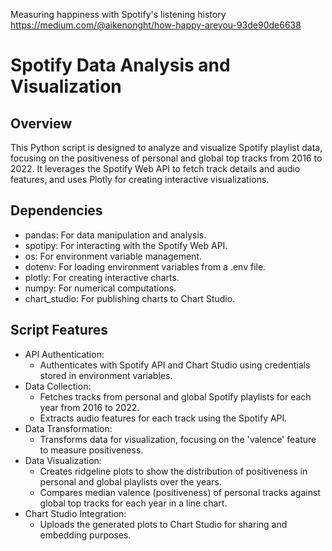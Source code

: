 Measuring happiness with Spotify's listening history
https://medium.com/@aikenonght/how-happy-areyou-93de90de6638

# Spotify Data Analysis and Visualization
## Overview
This Python script is designed to analyze and visualize Spotify playlist data, focusing on the positiveness of personal and global top tracks from 2016 to 2022. It leverages the Spotify Web API to fetch track details and audio features, and uses Plotly for creating interactive visualizations.

## Dependencies
* pandas: For data manipulation and analysis.
* spotipy: For interacting with the Spotify Web API.
* os: For environment variable management.
* dotenv: For loading environment variables from a .env file.
* plotly: For creating interactive charts.
* numpy: For numerical computations.
* chart_studio: For publishing charts to Chart Studio.

## Script Features
* API Authentication:
  * Authenticates with Spotify API and Chart Studio using credentials stored in environment variables.
* Data Collection:
  * Fetches tracks from personal and global Spotify playlists for each year from 2016 to 2022.
  * Extracts audio features for each track using the Spotify API.
* Data Transformation:
  * Transforms data for visualization, focusing on the 'valence' feature to measure positiveness.
* Data Visualization:
  * Creates ridgeline plots to show the distribution of positiveness in personal and global playlists over the years.
  * Compares median valence (positiveness) of personal tracks against global top tracks for each year in a line chart.
* Chart Studio Integration:
  * Uploads the generated plots to Chart Studio for sharing and embedding purposes.

